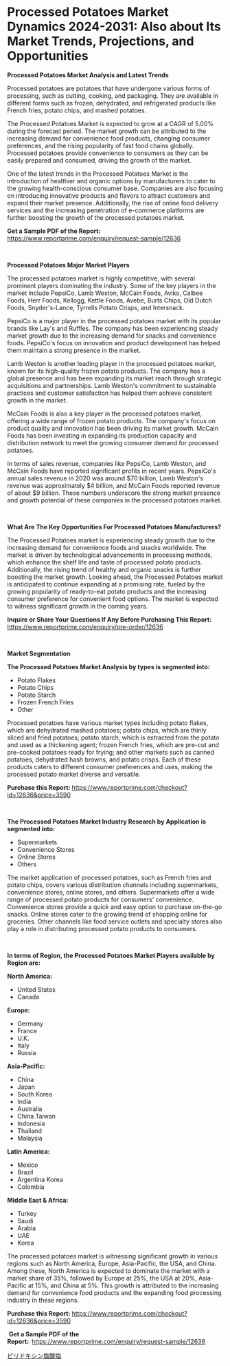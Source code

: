 <p><h1>Processed Potatoes Market Dynamics 2024-2031: Also about Its Market Trends, Projections, and Opportunities</h1></p><p><strong>Processed Potatoes Market Analysis and Latest Trends</strong></p>
<p><p>Processed potatoes are potatoes that have undergone various forms of processing, such as cutting, cooking, and packaging. They are available in different forms such as frozen, dehydrated, and refrigerated products like French fries, potato chips, and mashed potatoes.</p><p>The Processed Potatoes Market is expected to grow at a CAGR of 5.00% during the forecast period. The market growth can be attributed to the increasing demand for convenience food products, changing consumer preferences, and the rising popularity of fast food chains globally. Processed potatoes provide convenience to consumers as they can be easily prepared and consumed, driving the growth of the market.</p><p>One of the latest trends in the Processed Potatoes Market is the introduction of healthier and organic options by manufacturers to cater to the growing health-conscious consumer base. Companies are also focusing on introducing innovative products and flavors to attract customers and expand their market presence. Additionally, the rise of online food delivery services and the increasing penetration of e-commerce platforms are further boosting the growth of the processed potatoes market.</p></p>
<p><strong>Get a Sample PDF of the Report:&nbsp;</strong> <a href="https://www.reportprime.com/enquiry/request-sample/12636">https://www.reportprime.com/enquiry/request-sample/12636</a></p>
<p>&nbsp;</p>
<p><strong>Processed Potatoes Major Market Players</strong></p>
<p><p>The processed potatoes market is highly competitive, with several prominent players dominating the industry. Some of the key players in the market include PepsiCo, Lamb Weston, McCain Foods, Aviko, Calbee Foods, Herr Foods, Kellogg, Kettle Foods, Avebe, Burts Chips, Old Dutch Foods, Snyder's-Lance, Tyrrells Potato Crisps, and Intersnack.</p><p>PepsiCo is a major player in the processed potatoes market with its popular brands like Lay's and Ruffles. The company has been experiencing steady market growth due to the increasing demand for snacks and convenience foods. PepsiCo's focus on innovation and product development has helped them maintain a strong presence in the market.</p><p>Lamb Weston is another leading player in the processed potatoes market, known for its high-quality frozen potato products. The company has a global presence and has been expanding its market reach through strategic acquisitions and partnerships. Lamb Weston's commitment to sustainable practices and customer satisfaction has helped them achieve consistent growth in the market.</p><p>McCain Foods is also a key player in the processed potatoes market, offering a wide range of frozen potato products. The company's focus on product quality and innovation has been driving its market growth. McCain Foods has been investing in expanding its production capacity and distribution network to meet the growing consumer demand for processed potatoes.</p><p>In terms of sales revenue, companies like PepsiCo, Lamb Weston, and McCain Foods have reported significant profits in recent years. PepsiCo's annual sales revenue in 2020 was around $70 billion, Lamb Weston's revenue was approximately $4 billion, and McCain Foods reported revenue of about $9 billion. These numbers underscore the strong market presence and growth potential of these companies in the processed potatoes market.</p></p>
<p>&nbsp;</p>
<p><strong>What Are The Key Opportunities For Processed Potatoes Manufacturers?</strong></p>
<p><p>The Processed Potatoes market is experiencing steady growth due to the increasing demand for convenience foods and snacks worldwide. The market is driven by technological advancements in processing methods, which enhance the shelf life and taste of processed potato products. Additionally, the rising trend of healthy and organic snacks is further boosting the market growth. Looking ahead, the Processed Potatoes market is anticipated to continue expanding at a promising rate, fueled by the growing popularity of ready-to-eat potato products and the increasing consumer preference for convenient food options. The market is expected to witness significant growth in the coming years.</p></p>
<p><strong>Inquire or Share Your Questions If Any Before Purchasing This Report:</strong> <a href="https://www.reportprime.com/enquiry/pre-order/12636">https://www.reportprime.com/enquiry/pre-order/12636</a></p>
<p>&nbsp;</p>
<p><strong>Market Segmentation</strong></p>
<p><strong>The Processed Potatoes Market Analysis by types is segmented into:</strong></p>
<p><ul><li>Potato Flakes</li><li>Potato Chips</li><li>Potato Starch</li><li>Frozen French Fries</li><li>Other</li></ul></p>
<p><p>Processed potatoes have various market types including potato flakes, which are dehydrated mashed potatoes; potato chips, which are thinly sliced and fried potatoes; potato starch, which is extracted from the potato and used as a thickening agent; frozen French fries, which are pre-cut and pre-cooked potatoes ready for frying; and other markets such as canned potatoes, dehydrated hash browns, and potato crisps. Each of these products caters to different consumer preferences and uses, making the processed potato market diverse and versatile.</p></p>
<p><strong>Purchase this Report:&nbsp;</strong><a href="https://www.reportprime.com/checkout?id=12636&price=3590">https://www.reportprime.com/checkout?id=12636&price=3590</a></p>
<p>&nbsp;</p>
<p><strong>The Processed Potatoes Market Industry Research by Application is segmented into:</strong></p>
<p><ul><li>Supermarkets</li><li>Convenience Stores</li><li>Online Stores</li><li>Others</li></ul></p>
<p><p>The market application of processed potatoes, such as French fries and potato chips, covers various distribution channels including supermarkets, convenience stores, online stores, and others. Supermarkets offer a wide range of processed potato products for consumers' convenience. Convenience stores provide a quick and easy option to purchase on-the-go snacks. Online stores cater to the growing trend of shopping online for groceries. Other channels like food service outlets and specialty stores also play a role in distributing processed potato products to consumers.</p></p>
<p>&nbsp;</p>
<p><strong>In terms of Region, the Processed Potatoes Market Players available by Region are:</strong></p>
<p>
    <p> <strong> North America: </strong>
        <ul>
            <li>United States</li>
            <li>Canada</li>
        </ul>
        </p> 
    <p> <strong> Europe: </strong>
        <ul>
            <li>Germany</li>
            <li>France</li>
            <li>U.K.</li>
            <li>Italy</li>
            <li>Russia</li>
        </ul>
        </p> 
    <p> <strong> Asia-Pacific: </strong>
        <ul>
            <li>China</li>
            <li>Japan</li>
            <li>South Korea</li>
            <li>India</li>
            <li>Australia</li>
            <li>China Taiwan</li>
            <li>Indonesia</li>
            <li>Thailand</li>
            <li>Malaysia</li>
        </ul>
        </p> 
    <p> <strong> Latin America: </strong>
        <ul>
            <li>Mexico</li>
            <li>Brazil</li>
            <li>Argentina Korea</li>
            <li>Colombia</li>
        </ul>
        </p> 
    <p> <strong> Middle East & Africa: </strong>
        <ul>
            <li>Turkey</li>
            <li>Saudi</li>
            <li>Arabia</li>
            <li>UAE</li>
            <li>Korea</li>
        </ul>
    </p>
    </p>
<p><p>The processed potatoes market is witnessing significant growth in various regions such as North America, Europe, Asia-Pacific, the USA, and China. Among these, North America is expected to dominate the market with a market share of 35%, followed by Europe at 25%, the USA at 20%, Asia-Pacific at 15%, and China at 5%. This growth is attributed to the increasing demand for convenience food products and the expanding food processing industry in these regions.</p></p>
<p><strong>Purchase this Report: </strong><a href="https://www.reportprime.com/checkout?id=12636&price=3590">https://www.reportprime.com/checkout?id=12636&price=3590</a></p>
<p>&nbsp;<strong>Get a Sample PDF of the Report:&nbsp;&nbsp;</strong><a href="https://www.reportprime.com/enquiry/request-sample/12636">https://www.reportprime.com/enquiry/request-sample/12636</a></p>
<p><strong></strong></p>
<p><p><a href="https://github.com/SarahFahey88/Market-Research-Report-List-1/blob/main/286113017242.md">ピリドキシン塩酸塩</a></p></p>